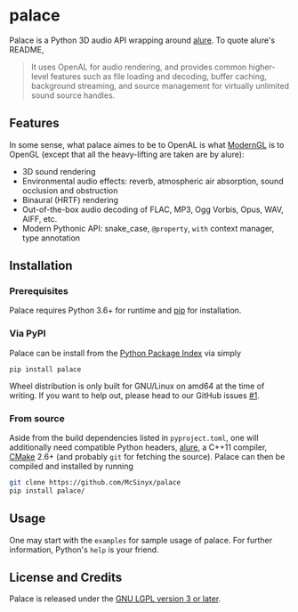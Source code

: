 # palace
Palace is a Python 3D audio API wrapping around [alure].
To quote alure's README,

> It uses OpenAL for audio rendering, and provides common higher-level features
> such as file loading and decoding, buffer caching, background streaming,
> and source management for virtually unlimited sound source handles.

## Features
In some sense, what palace aimes to be to OpenAL is what [ModernGL]
is to OpenGL (except that all the heavy-lifting are taken are by alure):

* 3D sound rendering
* Environmental audio effects: reverb, atmospheric air absorption,
  sound occlusion and obstruction
* Binaural (HRTF) rendering
* Out-of-the-box audio decoding of FLAC, MP3, Ogg Vorbis, Opus, WAV, AIFF, etc.
* Modern Pythonic API: snake_case, `@property`, `with` context manager,
  type annotation

## Installation
### Prerequisites
Palace requires Python 3.6+ for runtime and [pip] for installation.

### Via PyPI
Palace can be install from the [Python Package Index][PyPI] via simply

    pip install palace

Wheel distribution is only built for GNU/Linux on amd64 at the time of writing.
If you want to help out, please head to our GitHub issues [#1][GH-1].

### From source
Aside from the build dependencies listed in `pyproject.toml`, one will
additionally need compatible Python headers, [alure], a C++11 compiler,
[CMake] 2.6+ (and probably `git` for fetching the source).
Palace can then be compiled and installed by running
```sh
git clone https://github.com/McSinyx/palace
pip install palace/
```

## Usage
One may start with the `examples` for sample usage of palace.
For further information, Python's `help` is your friend.

## License and Credits
Palace is released under the [GNU LGPL version 3 or later][LGPLv3+].

[alure]: https://github.com/kcat/alure
[ModernGL]: https://github.com/moderngl/moderngl
[Cython]: https://cython.org/
[pip]: https://pip.pypa.io/en/latest/
[PyPI]: https://pypi.org/
[GH-1]: https://github.com/McSinyx/palace/issues/1
[CMake]: https://cmake.org/
[LGPLv3+]: https://www.gnu.org/licenses/lgpl-3.0.en.html
